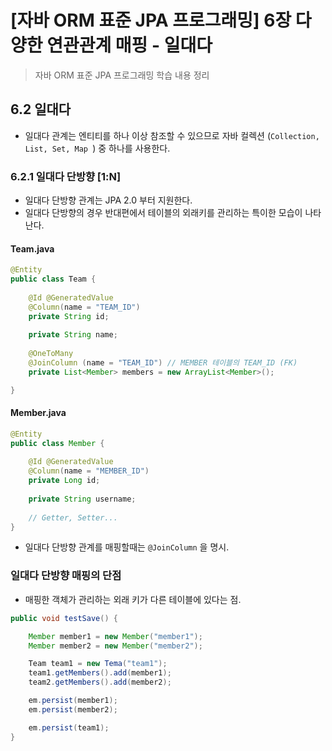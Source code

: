 # [자바 ORM 표준 JPA 프로그래밍] 6장 다양한 연관관계 매핑 - 일대다


> 자바 ORM 표준 JPA 프로그래밍 학습 내용 정리

## 6.2 일대다
+ 일대다 관계는 엔티티를 하나 이상 참조할 수 있으므로 자바 컬렉션 (`Collection, List, Set, Map `) 중 하나를 사용한다.

### 6.2.1 일대다 단방향 [1:N]
+ 일대다 단방향 관계는 JPA 2.0 부터 지원한다.
+ 일대다 단방향의 경우 반대편에서 테이블의 외래키를 관리하는 특이한 모습이 나타난다.

#### Team.java
```java
@Entity
public class Team {
    
    @Id @GeneratedValue
    @Column(name = "TEAM_ID")
    private String id;
    
    private String name;
    
    @OneToMany
    @JoinColumn (name = "TEAM_ID") // MEMBER 테이블의 TEAM_ID (FK)
    private List<Member> members = new ArrayList<Member>();

}
```

#### Member.java
```java
@Entity
public class Member {
    
    @Id @GeneratedValue
    @Column(name = "MEMBER_ID")
    private Long id;
    
    private String username;
    
    // Getter, Setter...
}
```
+ 일대다 단방향 관계를 매핑할때는 `@JoinColumn` 을 명시.

### 일대다 단방향 매핑의 단점
+ 매핑한 객체가 관리하는 외래 키가 다른 테이블에 있다는 점.

```java
public void testSave() {

    Member member1 = new Member("member1");
    Member member2 = new Member("member2");

    Team team1 = new Tema("team1");
    team1.getMembers().add(member1);
    team2.getMembers().add(member2);

    em.persist(member1);
    em.persist(member2);

    em.persist(team1);
}
```
